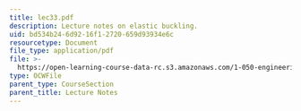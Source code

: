 ```yaml
---
title: lec33.pdf
description: Lecture notes on elastic buckling.
uid: bd534b24-6d92-16f1-2720-659d93934e6c
resourcetype: Document
file_type: application/pdf
file: >-
  https://open-learning-course-data-rc.s3.amazonaws.com/1-050-engineering-mechanics-i-fall-2007/bd534b246d9216f12720659d93934e6c_lec33.pdf
type: OCWFile
parent_type: CourseSection
parent_title: Lecture Notes
---
```

